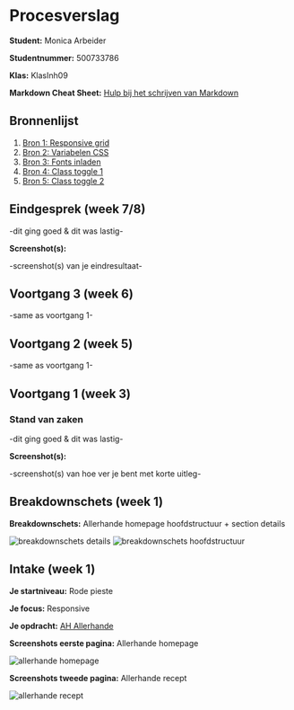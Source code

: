 # Procesverslag
**Student:** Monica Arbeider

**Studentnummer:** 500733786

**Klas:** KlasInh09

**Markdown Cheat Sheet:** [Hulp bij het schrijven van Markdown](https://github.com/adam-p/markdown-here/wiki/Markdown-Cheatsheet)



## Bronnenlijst
1. [Bron 1: Responsive grid](https://css-tricks.com/snippets/css/complete-guide-grid/)
2. [Bron 2: Variabelen CSS](https://www.w3schools.com/css/css3_variables.asp)
3. [Bron 3: Fonts inladen](https://css-tricks.com/typography-for-developers/)
4. [Bron 4: Class toggle 1](https://dommagnifi.co/2016-05-16-basic-class-toggle-with-vanilla-js/)
5. [Bron 5: Class toggle 2](https://dommagnifi.co/2016-05-16-basic-class-toggle-with-vanilla-js/)



## Eindgesprek (week 7/8)

-dit ging goed & dit was lastig-

**Screenshot(s):**

-screenshot(s) van je eindresultaat-



## Voortgang 3 (week 6)

-same as voortgang 1-



## Voortgang 2 (week 5)

-same as voortgang 1-



## Voortgang 1 (week 3)

### Stand van zaken

-dit ging goed & dit was lastig-

**Screenshot(s):**

-screenshot(s) van hoe ver je bent met korte uitleg-



## Breakdownschets (week 1)

**Breakdownschets:** Allerhande homepage hoofdstructuur + section details

<img src="images/breakdownschets/breakdownschets-details.png" alt="breakdownschets details">

<img src="images/breakdownschets/breakdownschets-hoofdstructuur.png" alt="breakdownschets hoofdstructuur">



## Intake (week 1)

**Je startniveau:** Rode pieste

**Je focus:** Responsive

**Je opdracht:** [AH Allerhande](https://www.ah.nl/allerhande)

**Screenshots eerste pagina:** Allerhande homepage

<img src="images/case/screenshots-allerhande-homepage.png" alt="allerhande homepage">

**Screenshots tweede pagina:** Allerhande recept

<img src="images/case/screenshots-allerhande-recept.png" alt="allerhande recept">
